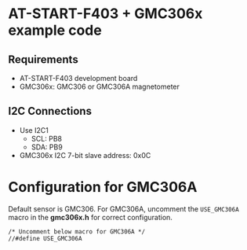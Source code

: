AT-START-F403 + GMC306x example code
====================================

Requirements
-----------
- AT-START-F403 development board
- GMC306x: GMC306 or GMC306A magnetometer

I2C Connections
---------------
- Use I2C1
  - SCL: PB8
  - SDA: PB9
- GMC306x I2C 7-bit slave address: 0x0C

Configuration for GMC306A
=========================
Default sensor is GMC306. For GMC306A, uncomment the `USE_GMC306A` macro in the **gmc306x.h** for correct configuration.
```
/* Uncomment below macro for GMC306A */
//#define USE_GMC306A
```

